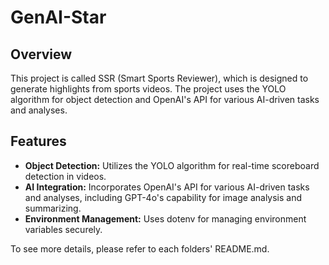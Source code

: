 # GenAI-Star

## Overview

This project is called SSR (Smart Sports Reviewer), which is designed to generate highlights from sports videos. The project uses the YOLO algorithm for object detection and OpenAI's API for various AI-driven tasks and analyses.

## Features

- **Object Detection:** Utilizes the YOLO algorithm for real-time scoreboard detection in videos.
- **AI Integration:** Incorporates OpenAI's API for various AI-driven tasks and analyses, including GPT-4o's capability for image analysis and summarizing.
- **Environment Management:** Uses dotenv for managing environment variables securely.

To see more details, please refer to each folders' README.md.
